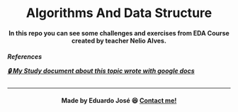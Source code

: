 <h1 align="center">
Algorithms And Data Structure
<br>
</h1>

<h4 align="center">
  <p>In this repo you can see some challenges and exercises from EDA Course created by teacher Nelio Alves.</p>
</h4>

<h5>
  <p>References</p>
  <a href="https://docs.google.com/document/d/1C1hO8F_DqwIFF3kXcFuzvZa9tKKQkvi5_t5BWt69o2w/edit?tab=t.0#heading=h.c0d5ig5uhu78" target="_blank">🔒 My Study document about this topic wrote with google docs</a>
</h5>

<hr>

<h4 align="center">
    Made by Eduardo José 😆 <a href="https://www.linkedin.com/in/eduarddojose/" target="_blank">Contact me!</a>
</h4>
